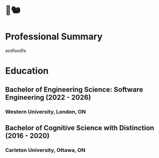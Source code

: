 # 🌼🐿️
# Professional Summary
asdfasdfa
# Education
## Bachelor of Engineering Science: Software Engineering (2022 - 2026)
### Western University, London, ON

## Bachelor of Cognitive Science with Distinction (2016 - 2020)
### Carleton University, Ottawa, ON
